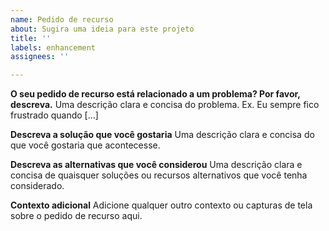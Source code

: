 ```yaml
---
name: Pedido de recurso
about: Sugira uma ideia para este projeto
title: ''
labels: enhancement
assignees: ''

---
```


**O seu pedido de recurso está relacionado a um problema? Por favor, descreva.**
Uma descrição clara e concisa do problema. Ex. Eu sempre fico frustrado quando [...]

**Descreva a solução que você gostaria**
Uma descrição clara e concisa do que você gostaria que acontecesse.

**Descreva as alternativas que você considerou**
Uma descrição clara e concisa de quaisquer soluções ou recursos alternativos que você tenha considerado.

**Contexto adicional**
Adicione qualquer outro contexto ou capturas de tela sobre o pedido de recurso aqui.
